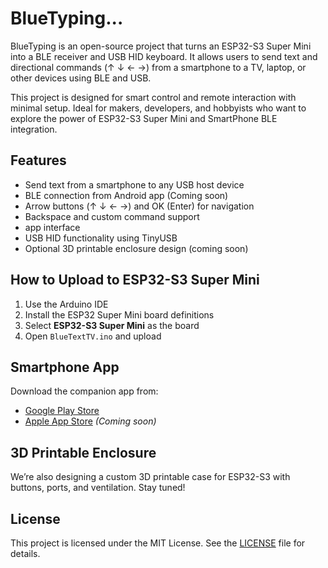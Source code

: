 # BlueTyping...

BlueTyping is an open-source project that turns an ESP32-S3 Super Mini into a BLE receiver and USB HID keyboard. 
It allows users to send text and directional commands (↑ ↓ ← →) from a smartphone to a TV, laptop, or other devices using BLE and USB.

This project is designed for smart control and remote interaction with minimal setup. 
Ideal for makers, developers, and hobbyists who want to explore the power of ESP32-S3 Super Mini and SmartPhone BLE integration.

## Features

- Send text from a smartphone to any USB host device
- BLE connection from Android app (Coming soon)
- Arrow buttons (↑ ↓ ← →) and OK (Enter) for navigation
- Backspace and custom command support
- app interface 
- USB HID functionality using TinyUSB
- Optional 3D printable enclosure design (coming soon)

## How to Upload to ESP32-S3 Super Mini

1. Use the Arduino IDE
2. Install the ESP32 Super Mini board definitions
3. Select **ESP32-S3 Super Mini** as the board
4. Open `BlueTextTV.ino` and upload

## Smartphone App

Download the companion app from:

- [Google Play Store](#) 
- [Apple App Store](#) *(Coming soon)*

## 3D Printable Enclosure

We’re also designing a custom 3D printable case for ESP32-S3 with buttons, ports, and ventilation. Stay tuned!

## License

This project is licensed under the MIT License. See the [LICENSE](./LICENSE) file for details.
